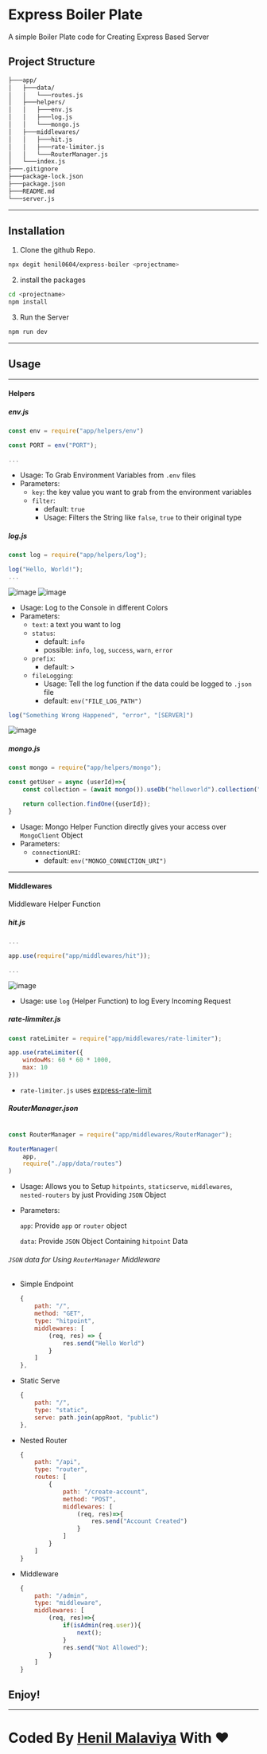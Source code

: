 # Express Boiler Plate

A simple Boiler Plate code for Creating Express Based Server

## Project Structure
```bash
├───app/
│   ├───data/
│   │   └───routes.js
│   ├───helpers/
│   │   ├───env.js
│   │   ├───log.js
│   │   └───mongo.js
│   ├───middlewares/
│   │   ├───hit.js
│   │   ├───rate-limiter.js
│   │   └───RouterManager.js
│   └───index.js
├───.gitignore
├───package-lock.json
├───package.json
├───README.md
└───server.js
```

------

## Installation

1. Clone the github Repo.
```bash
npx degit henil0604/express-boiler <projectname>
```

2. install the packages
```bash
cd <projectname>
npm install
```

3. Run the Server
```bash
npm run dev
```
------

## Usage
----
#### Helpers

##### env.js
```js
const env = require("app/helpers/env")

const PORT = env("PORT");

...

```

- Usage: To Grab Environment Variables from `.env` files
- Parameters: 
    - `key`: the key value you want to grab from the environment variables
    - `filter`:
        - default: `true`
        - Usage: Filters the String like `false`, `true` to their original type

##### log.js
```js
const log = require("app/helpers/log");

log("Hello, World!");
...
```

![image](https://user-images.githubusercontent.com/62794871/129442872-adbd7f60-b9e0-4b06-8f01-32779da4a3d9.png)
![image](https://user-images.githubusercontent.com/62794871/129442941-2d3b03c5-1453-4434-9e72-50d36263e3c6.png)


- Usage: Log to the Console in different Colors
- Parameters:
    - `text`: a text you want to log
    - `status`:
        - default: `info`
        - possible: `info`, `log`, `success`, `warn`, `error`
    - `prefix`: 
        - default: `>`
    - `fileLogging`:
        - Usage: Tell the log function if the data could be logged to `.json` file
        - default: `env("FILE_LOG_PATH")`

```js
log("Something Wrong Happened", "error", "[SERVER]")
```
![image](https://user-images.githubusercontent.com/62794871/129443085-2402831d-3ce0-4af9-bb03-2c2f28048a8b.png)

##### mongo.js
```js
const mongo = require("app/helpers/mongo");

const getUser = async (userId)=>{
    const collection = (await mongo()).useDb("helloworld").collection("users");

    return collection.findOne({userId});
}
```

- Usage: Mongo Helper Function directly gives your access over `MongoClient` Object
- Parameters:
    - `connectionURI`:
        - default: `env("MONGO_CONNECTION_URI")`
------

#### Middlewares

Middleware Helper Function

##### hit.js
```js
...

app.use(require("app/middlewares/hit"));

...
```
![image](https://user-images.githubusercontent.com/62794871/129443314-12bc8ff2-623c-47b6-965f-239734e9b7f9.png)

- Usage: use `log` (Helper Function) to log Every Incoming Request


##### rate-limmiter.js
```js
const rateLimiter = require("app/middlewares/rate-limiter");

app.use(rateLimiter({
    windowMs: 60 * 60 * 1000,
    max: 10
}))

```

- `rate-limiter.js` uses [express-rate-limit](https://www.npmjs.com/package/express-rate-limit)

##### RouterManager.json
```js

const RouterManager = require("app/middlewares/RouterManager");

RouterManager(
    app,
    require("./app/data/routes")
)

```

- Usage: Allows you to Setup `hitpoints`, `staticserve`, `middlewares`, `nested-routers` by just Providing `JSON` Object
- Parameters:

    `app`: Provide `app` or `router` object

    `data`: Provide `JSON` Object Containing `hitpoint` Data



###### `JSON` data for Using `RouterManager` Middleware

- Simple Endpoint
    ```js
    {
        path: "/",
        method: "GET",
        type: "hitpoint",
        middlewares: [
            (req, res) => {
                res.send("Hello World")
            }
        ]
    },
    ```

- Static Serve
    ```js
    {
        path: "/",
        type: "static",
        serve: path.join(appRoot, "public")
    },
    ```

- Nested Router
    ```js
    {
        path: "/api",
        type: "router",
        routes: [
            {
                path: "/create-account",
                method: "POST",
                middlewares: [
                    (req, res)=>{
                        res.send("Account Created")
                    }
                ]
            }
        ]
    }
    ```

- Middleware
    ```js
    {
        path: "/admin",
        type: "middleware",
        middlewares: [
            (req, res)=>{
                if(isAdmin(req.user)){
                    next();
                }
                res.send("Not Allowed");
            }
        ]
    }
    ```


## Enjoy!

-----

# Coded By [Henil Malaviya](https://github.com/henil0604) With ❤️